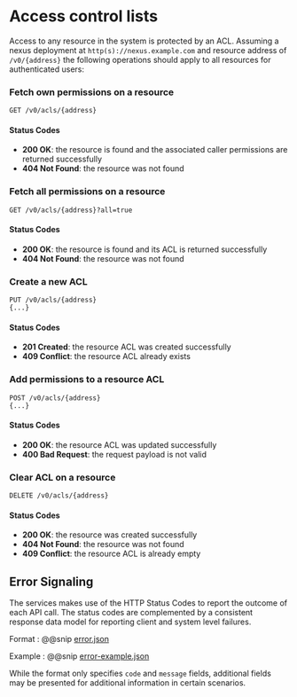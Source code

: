 # Access control lists

Access to any resource in the system is protected by an ACL.  Assuming a nexus deployment at
`http(s)://nexus.example.com` and resource address of `/v0/{address}` the following operations should apply
to all resources for authenticated users:

### Fetch own permissions on a resource

```
GET /v0/acls/{address}
```

#### Status Codes

- **200 OK**: the resource is found and the associated caller permissions are returned successfully
- **404 Not Found**: the resource was not found

### Fetch all permissions on a resource

```
GET /v0/acls/{address}?all=true
```

#### Status Codes

- **200 OK**: the resource is found and its ACL is returned successfully
- **404 Not Found**: the resource was not found

### Create a new ACL


```
PUT /v0/acls/{address}
{...}
```

#### Status Codes

- **201 Created**: the resource ACL was created successfully
- **409 Conflict**: the resource ACL already exists

### Add permissions to a resource ACL

```
POST /v0/acls/{address}
{...}
```

#### Status Codes

- **200 OK**: the resource ACL was updated successfully
- **400 Bad Request**: the request payload is not valid

### Clear ACL on a resource

```
DELETE /v0/acls/{address}
```

#### Status Codes

- **200 OK**: the resource was created successfully
- **404 Not Found**: the resource was not found
- **409 Conflict**: the resource ACL is already empty

## Error Signaling

The services makes use of the HTTP Status Codes to report the outcome of each API call.  The status codes are
complemented by a consistent response data model for reporting client and system level failures.

Format
:   @@snip [error.json](../assets/api-reference/error.json)

Example
:   @@snip [error-example.json](../assets/api-reference/error-example.json)

While the format only specifies `code` and `message` fields, additional fields may be presented for additional
information in certain scenarios.